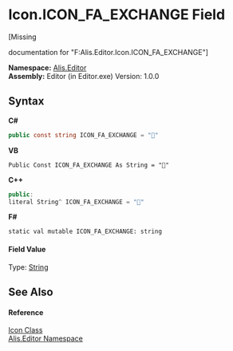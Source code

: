 # Icon.ICON_FA_EXCHANGE Field
 

\[Missing <summary> documentation for "F:Alis.Editor.Icon.ICON_FA_EXCHANGE"\]

**Namespace:**&nbsp;<a href="b150ade4-39de-a232-5f06-d3cdc1b2c538">Alis.Editor</a><br />**Assembly:**&nbsp;Editor (in Editor.exe) Version: 1.0.0

## Syntax

**C#**<br />
``` C#
public const string ICON_FA_EXCHANGE = ""
```

**VB**<br />
``` VB
Public Const ICON_FA_EXCHANGE As String = ""
```

**C++**<br />
``` C++
public:
literal String^ ICON_FA_EXCHANGE = ""
```

**F#**<br />
``` F#
static val mutable ICON_FA_EXCHANGE: string
```


#### Field Value
Type: <a href="https://docs.microsoft.com/dotnet/api/system.string" target="_blank">String</a>

## See Also


#### Reference
<a href="cc0f883c-67f8-f772-c6d7-a60b129f22a7">Icon Class</a><br /><a href="b150ade4-39de-a232-5f06-d3cdc1b2c538">Alis.Editor Namespace</a><br />